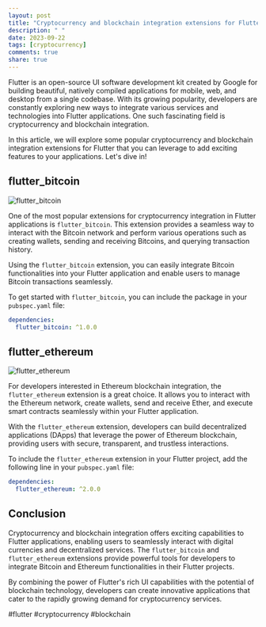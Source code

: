 ```yaml
---
layout: post
title: "Cryptocurrency and blockchain integration extensions for Flutter"
description: " "
date: 2023-09-22
tags: [cryptocurrency]
comments: true
share: true
---
```


Flutter is an open-source UI software development kit created by Google for building beautiful, natively compiled applications for mobile, web, and desktop from a single codebase. With its growing popularity, developers are constantly exploring new ways to integrate various services and technologies into Flutter applications. One such fascinating field is cryptocurrency and blockchain integration.

In this article, we will explore some popular cryptocurrency and blockchain integration extensions for Flutter that you can leverage to add exciting features to your applications. Let's dive in!

## flutter_bitcoin
![flutter_bitcoin](https://example.com/images/flutter_bitcoin.png)

One of the most popular extensions for cryptocurrency integration in Flutter applications is `flutter_bitcoin`. This extension provides a seamless way to interact with the Bitcoin network and perform various operations such as creating wallets, sending and receiving Bitcoins, and querying transaction history.

Using the `flutter_bitcoin` extension, you can easily integrate Bitcoin functionalities into your Flutter application and enable users to manage Bitcoin transactions seamlessly.

To get started with `flutter_bitcoin`, you can include the package in your `pubspec.yaml` file:

```yaml
dependencies:
  flutter_bitcoin: ^1.0.0
```

## flutter_ethereum
![flutter_ethereum](https://example.com/images/flutter_ethereum.png)

For developers interested in Ethereum blockchain integration, the `flutter_ethereum` extension is a great choice. It allows you to interact with the Ethereum network, create wallets, send and receive Ether, and execute smart contracts seamlessly within your Flutter application.

With the `flutter_ethereum` extension, developers can build decentralized applications (DApps) that leverage the power of Ethereum blockchain, providing users with secure, transparent, and trustless interactions.

To include the `flutter_ethereum` extension in your Flutter project, add the following line in your `pubspec.yaml` file:

```yaml
dependencies:
  flutter_ethereum: ^2.0.0
```

## Conclusion

Cryptocurrency and blockchain integration offers exciting capabilities to Flutter applications, enabling users to seamlessly interact with digital currencies and decentralized services. The `flutter_bitcoin` and `flutter_ethereum` extensions provide powerful tools for developers to integrate Bitcoin and Ethereum functionalities in their Flutter projects.

By combining the power of Flutter's rich UI capabilities with the potential of blockchain technology, developers can create innovative applications that cater to the rapidly growing demand for cryptocurrency services.

#flutter #cryptocurrency #blockchain